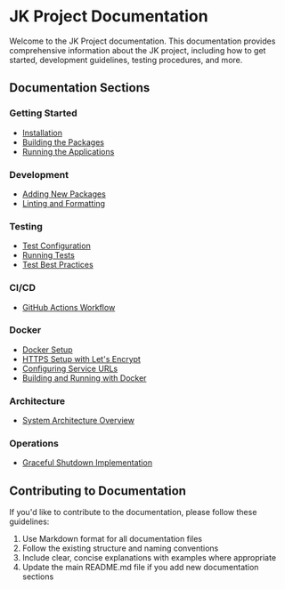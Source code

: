 # JK Project Documentation

Welcome to the JK Project documentation. This documentation provides comprehensive information about the JK project, including how to get started, development guidelines, testing procedures, and more.

## Documentation Sections

### Getting Started
- [Installation](getting-started/installation.md)
- [Building the Packages](getting-started/building.md)
- [Running the Applications](getting-started/running.md)

### Development
- [Adding New Packages](development/adding-packages.md)
- [Linting and Formatting](development/linting-formatting.md)

### Testing
- [Test Configuration](testing/configuration.md)
- [Running Tests](testing/running-tests.md)
- [Test Best Practices](testing/best-practices.md)

### CI/CD
- [GitHub Actions Workflow](ci-cd/github-actions.md)

### Docker
- [Docker Setup](docker/setup.md)
- [HTTPS Setup with Let's Encrypt](docker/https.md)
- [Configuring Service URLs](docker/configuration.md)
- [Building and Running with Docker](docker/usage.md)

### Architecture
- [System Architecture Overview](architecture/overview.md)

### Operations
- [Graceful Shutdown Implementation](operations/graceful-shutdown.md)

## Contributing to Documentation

If you'd like to contribute to the documentation, please follow these guidelines:

1. Use Markdown format for all documentation files
2. Follow the existing structure and naming conventions
3. Include clear, concise explanations with examples where appropriate
4. Update the main README.md file if you add new documentation sections
